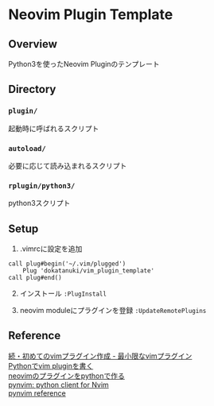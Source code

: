 # Neovim Plugin Template


## Overview
Python3を使ったNeovim Pluginのテンプレート  


## Directory
### `plugin/`
起動時に呼ばれるスクリプト  
### `autoload/`
必要に応じて読み込まれるスクリプト  
### `rplugin/python3/`
python3スクリプト


## Setup
1. .vimrcに設定を追加
```
call plug#begin('~/.vim/plugged')
    Plug 'dokatanuki/vim_plugin_template'
call plug#end()
```

2. インストール
`:PlugInstall`

3. neovim moduleにプラグインを登録
`:UpdateRemotePlugins`


## Reference
[続・初めてのvimプラグイン作成 - 最小限なvimプラグイン](https://qiita.com/bonjin6770@github/items/31e60707ecf2ad6c4496)  
[Pythonでvim pluginを書く](https://qiita.com/zakuro9715/items/98449dd4c6b9e1d61ef5)  
[neovimのプラグインをpythonで作る](https://qiita.com/ragiko/items/0d2a82603832f18a68e8)  
[pynvim: python client for Nvim](https://github.com/neovim/python-client)  
[pynvim reference](https://pynvim.readthedocs.io/en/latest/)  
